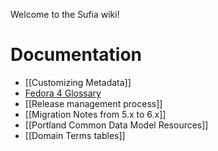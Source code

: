 Welcome to the Sufia wiki!

# Documentation

* [[Customizing Metadata]]
* [Fedora 4 Glossary](https://github.com/projecthydra/active_fedora/wiki/Fedora-4-Glossary)
* [[Release management process]]
* [[Migration Notes from 5.x to 6.x]]
* [[Portland Common Data Model Resources]]
* [[Domain Terms tables]]